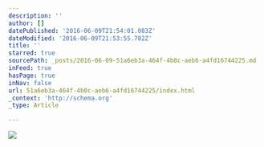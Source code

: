 ```yaml
---
description: ''
author: []
datePublished: '2016-06-09T21:54:01.083Z'
dateModified: '2016-06-09T21:53:55.782Z'
title: ''
starred: true
sourcePath: _posts/2016-06-09-51a6eb3a-464f-4b0c-aeb6-a4fd16744225.md
inFeed: true
hasPage: true
inNav: false
url: 51a6eb3a-464f-4b0c-aeb6-a4fd16744225/index.html
_context: 'http://schema.org'
_type: Article

---
```

![](https://the-grid-user-content.s3-us-west-2.amazonaws.com/9ec4ce67-b35f-4c22-9c4b-31d0b1d74cab.jpg)